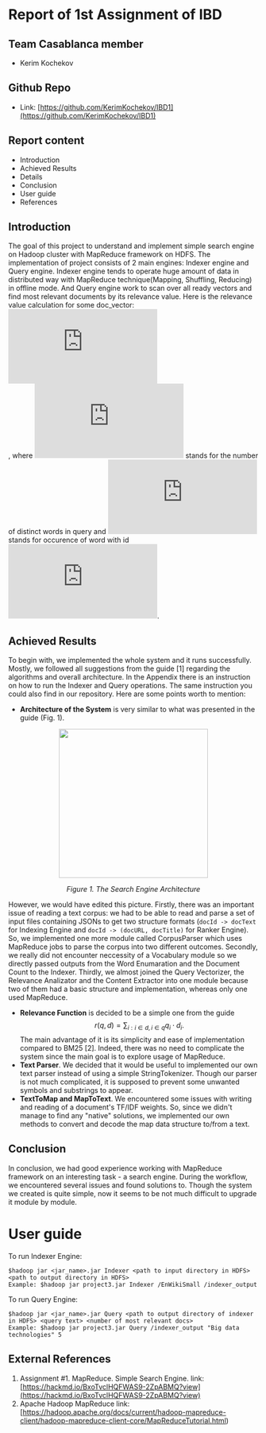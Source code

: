 # Report of 1st Assignment of IBD

## Team Casablanca member
- Kerim Kochekov

## Github Repo
- Link: [https://github.com/KerimKochekov/IBD1](https://github.com/KerimKochekov/IBD1)

## Report content
- Introduction
- Achieved Results
- Details
- Conclusion
- User guide
- References

## Introduction
The goal of this project to understand and implement simple search engine on Hadoop cluster with MapReduce framework on HDFS. The implementation of project consists of 2 main engines: Indexer engine and Query engine. Indexer engine tends to operate huge amount of data in distributed way with MapReduce technique(Mapping, Shuffling, Reducing) in offline mode. And Query engine work to scan over all ready vectors and find most relevant documents by its relevance value. Here is the relevance value calculation for some doc_vector:<br>
![](https://latex.codecogs.com/gif.latex?r%28q%2Cd%29%20%3D%20%5Csum_%7Bi%3D1%7D%5E%7B%7CV%7C%7D%20q_i%20%5Ccdot%20d_i) <br>
, where ![](https://latex.codecogs.com/gif.latex?%7CV%7C) stands for the number of distinct words in query and ![](https://latex.codecogs.com/gif.latex?q_i) stands for occurence of word with id ![](https://latex.codecogs.com/gif.latex?i).

## Achieved Results
To begin with, we implemented the whole system and it runs successfully. Mostly, we followed all suggestions from the guide [1] regarding the algorithms and overall architecture. In the Appendix there is an instruction on how to run the Indexer and Query operations. The same instruction you could also find in our repository. Here are some points worth to mention:
- **Architecture of the System** is very similar to what was presented in the guide (Fig. 1). 

<p align="center">
<img src="https://user-images.githubusercontent.com/20341995/66276753-39942e00-e89e-11e9-8a9c-e15df9c7c97c.png" width="300" />
</p>

<p align="center"><i>Figure 1. The Search Engine Architecture</i></p>

However, we would have edited this picture. Firstly, there was an important issue of reading a text corpus: we had to be able to read and parse a set of input files containing JSONs to get two structure formats (`docId -> docText` for Indexing Engine and `docId -> (docURL, docTitle)` for Ranker Engine). So, we implemented one more module called CorpusParser which uses MapReduce jobs to parse the corpus into two different outcomes. Secondly, we really did not encounter neccessity of a Vocabulary module so we directly passed outputs from the Word Enumaration and the Document Count to the Indexer. Thirdly, we almost joined the Query Vectorizer, the Relevance Analizator and the Content Extractor into one module because two of them had a basic structure and implementation, whereas only one used MapReduce.
- **Relevance Function** is decided to be a simple one from the guide $$
r(q,d) = \sum_{i: i\in d, i\in q} q_i \cdot d_i.$$ The main advantage of it is its simplicity and ease of implementation compared to BM25 [2]. Indeed, there was no need to complicate the system since the main goal is to explore usage of MapReduce.
- **Text Parser**. We decided that it would be useful to implemented our own text parser instead of using a simple StringTokenizer. Though our parser is not much complicated, it is supposed to prevent some unwanted symbols and substrings to appear.
- **TextToMap and MapToText**. We encountered some issues with writing and reading of a document's TF/IDF weights. So, since we didn't manage to find any "native" solutions, we implemented our own methods to convert and decode the map data structure to/from a text.

## Conclusion
In conclusion, we had good experience working with MapReduce framework on an interesting task - a search engine. During the workflow, we encountered several issues and found solutions to. Though the system we created is quite simple, now it seems to be not much difficult to upgrade it module by module.

# User guide
To run Indexer Engine:

```
$hadoop jar <jar_name>.jar Indexer <path to input directory in HDFS> <path to output directory in HDFS> 
Example: $hadoop jar project3.jar Indexer /EnWikiSmall /indexer_output
```

To run Query Engine:

```
$hadoop jar <jar_name>.jar Query <path to output directory of indexer in HDFS> <query text> <number of most relevant docs> 
Example: $hadoop jar project3.jar Query /indexer_output "Big data technologies" 5
```

## External References
1. Assignment #1. MapReduce. Simple Search Engine. link: [https://hackmd.io/BxoTvclHQFWAS9-2ZpABMQ?view](https://hackmd.io/BxoTvclHQFWAS9-2ZpABMQ?view)
2. Apache Hadoop MapReduce link: [https://hadoop.apache.org/docs/current/hadoop-mapreduce-client/hadoop-mapreduce-client-core/MapReduceTutorial.html)


